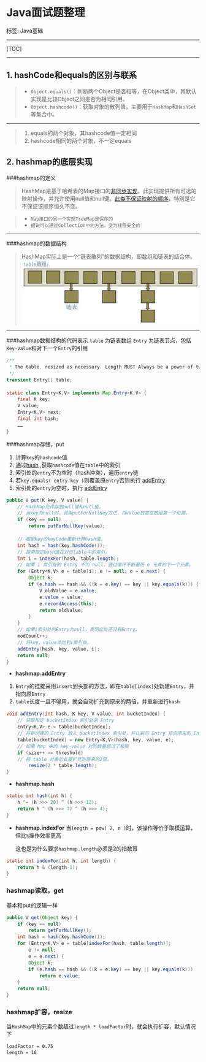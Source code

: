 # Java面试题整理

标签: Java基础

---

[TOC]

---

## 1. hashCode和equals的区别与联系
> - `Object.equals()`：判断两个Object是否相等，在Object类中，其默认实现是比较Object之间是否为相同引用。
> - `Object.hashcode()`：获取对象的散列值，主要用于`HashMap`和`HashSet`等集合中。

---

> 1. equals的两个对象，其hashcode值一定相同
> 2. hashcode相同的两个对象，不一定equals

## 2. hashmap的底层实现
###hashmap的定义    
>HashMap是基于哈希表的Map接口的[非同步实现](#sync)。此实现提供所有可选的映射操作，并允许使用null值和null键。[此类不保证映射的顺序](#treemap)，特别是它不保证该顺序恒久不变。

> - <span id = "treemap"></span>`Map接口的另一个实现TreeMap是保序的`
> - <span id = "sync"></span>`据说可以通过Collection中的方法，变为线程安全的`

---

###hashmap的数据结构
>HashMap实际上是一个“链表散列”的数据结构，即数组和链表的结合体。
![hashmap的底层实现][hashmap.jpg]

---

###hashmap数据结构的代码表示
`table` 为链表数组
`Entry` 为链表节点，包括`Key-Value`和对下一个`Entry`的引用
```java
/** 
 * The table, resized as necessary. Length MUST Always be a power of two. 
 */  
transient Entry[] table;  
  
static class Entry<K,V> implements Map.Entry<K,V> {  
    final K key;  
    V value;  
    Entry<K,V> next;  
    final int hash;  
    ……  
}  
```
###hashmap存储，put
1. 计算`key`的`hashcode`值
2. 通过[hash](#hash) ,获取`hashcode`值在`table`中的索引
3. 索引处的`entry`不为空时（hash冲突），遍历`entry`链
4. 若`key.equals( entry.key )`则覆盖原`entry`否则执行 [addEntry](#addEntry)
5. 索引处的`entry`为空时，执行 [addEntry](#addEntry)
```java
public V put(K key, V value) {  
    // HashMap允许存放null键和null值。  
    // 当key为null时，调用putForNullKey方法，将value放置在数组第一个位置。  
    if (key == null)  
        return putForNullKey(value);  
        
    // 根据key的keyCode重新计算hash值。  
    int hash = hash(key.hashCode());  
    // 搜索指定hash值在对应table中的索引。  
    int i = indexFor(hash, table.length);  
    // 如果 i 索引处的 Entry 不为 null，通过循环不断遍历 e 元素的下一个元素。  
    for (Entry<K,V> e = table[i]; e != null; e = e.next) {  
        Object k;  
        if (e.hash == hash && ((k = e.key) == key || key.equals(k))) {  
            V oldValue = e.value;  
            e.value = value;  
            e.recordAccess(this);  
            return oldValue;  
        }  
    }  
    // 如果i索引处的Entry为null，表明此处还没有Entry。  
    modCount++;  
    // 将key、value添加到i索引处。  
    addEntry(hash, key, value, i);  
    return null;  
}  
```
- **hashmap.addEntry**<span id='addEntry'></span>
1. `Entry`的挂接采用`insert`到头部的方法，即在`table[index]`处新建`Entry`，并指向原`Entry`
2. `table`长度一旦不够用，就会自动扩充到原来的两倍，并重新进行`hash`
```java
void addEntry(int hash, K key, V value, int bucketIndex) {  
    // 获取指定 bucketIndex 索引处的 Entry   
    Entry<K,V> e = table[bucketIndex];  
    // 将新创建的 Entry 放入 bucketIndex 索引处，并让新的 Entry 指向原来的 Entry  
    table[bucketIndex] = new Entry<K,V>(hash, key, value, e);  
    // 如果 Map 中的 key-value 对的数量超过了极限  
    if (size++ >= threshold)  
    // 把 table 对象的长度扩充到原来的2倍。  
        resize(2 * table.length);  
}  
```
- **hashmap.hash**
```java
static int hash(int h) {  
    h ^= (h >>> 20) ^ (h >>> 12);  
    return h ^ (h >>> 7) ^ (h >>> 4);  
}  
```
- **hashmap.indexFor**
当`length = pow( 2, n )`时，该操作等价于取模运算，但比`%`操作效率更高

    这也是为什么要求`hashmap.length`必须是2的指数幂

```java
static int indexFor(int h, int length) {  
    return h & (length-1);  
}  
```
### hashmap读取，get
基本和put的逻辑一样
```java
public V get(Object key) {  
    if (key == null)  
        return getForNullKey();  
    int hash = hash(key.hashCode());  
    for (Entry<K,V> e = table[indexFor(hash, table.length)];  
        e != null;  
        e = e.next) {  
        Object k;  
        if (e.hash == hash && ((k = e.key) == key || key.equals(k)))  
            return e.value;  
    }  
    return null;  
}  
```
### hashmap扩容，resize
当`HashMap`中的元素个数超过`length * loadFactor`时，就会执行扩容，默认情况下

    loadFactor = 0.75
    length = 16
[hashmap.jpg]: https://raw.githubusercontent.com/popvlovs/popvlovs-repository/master/hashmap.jpg
